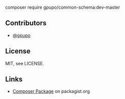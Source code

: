 

composer require gpupo/common-schema:dev-master

## Contributors

* [@gpupo](https://github.com/gpupo)

## License

MIT, see LICENSE.


## Links

* [Composer Package](https://packagist.org/packages/gpupo/) on packagist.org